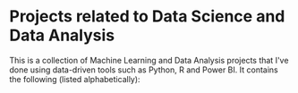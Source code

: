 # Projects related to Data Science and Data Analysis

This is a collection of Machine Learning and Data Analysis projects that I've done using data-driven tools such as Python, R and Power BI. It contains the following (listed alphabetically):
